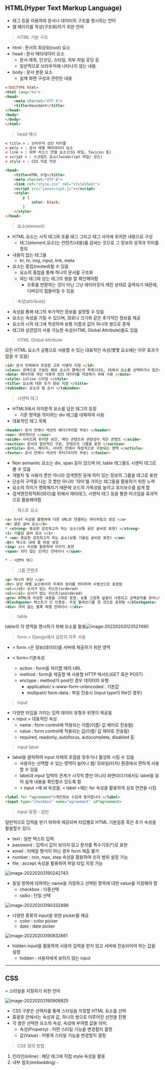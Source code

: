 ## HTML(Hyper Text Markup Language)

- 태그 등을 이용하여 문서나 데이터의 구조를 명시하는 언어 
- 웹 페이지를 작성(구조화)하기 위한 언어



> HTML 기본 구조

- html : 문서의 최상위(root) 요소
- head : 문서 메타데이터 요소
  - 문서 제목, 인코딩, 스타일, 외부 파일 로딩 등
  - 일반적으로 브라우저에 나타나지 않는 내용
- body : 문서 본문 요소
  - 실제 화면 구성과 관련된 내용

```html
<!DOCTYPE html>
<html lang="ko">
<head>
    <meta charset="UTF-8">
    <title>Doucment</title>
</head>
<body>
</body>
</html>
```



> head 예시

```html
< title > : 브라우저 상단 타이틀
< meta > : 문서 레벨 메타데이터 요소
< link > : 외부 리소스 연결 요소(CSS 파일, favicon 등)
< script > : 스크립트 요소(JavaScript 파일/ 코드)
< style > : CSS 직접 작성
```

```html
<head>
    <title>HTML 수업</title>
    <meta charset="UTF-8">
    <link ref="style.css" rel="stylesheet">
    <script src="javascript.js"></script>
    <style>
        p {
            color: black;
        }
    </style>
</head>
```



> 요소(element)

- HTML 요소는 시작 태그와 조율 태그 그리고 태그 사이에 위치한 내용으로 구성
  - 태그(element,요소)는 컨텐츠(내용)를 감싸는 것으로 그 정보의 성격과 의미를 정의
- 내용이 없는 태그들
  - br, hr, img, input, link, meta
- 요소는 중첩(nested)될 수 있음
  - 요소의 중첩을 통해 하나의 문서를 구조화
  - 여는 태그와 닫는 태그의 쌍을 잘 확인해야함
    - 오류를 반환하는 것이 아닌 그냥 레이아웃이 깨진 상태로 출력되기 때문에, 디버깅이 힘들어질 수 있음



> 속성(attribute)

- 속성을 통해 태그의 부가적인 정보를 설정할 수 있음
- 요소는 속성을 가질 수 있으며, 경로나 크기와 같은 추가적인 정보를 제공
- 요소의 시작 태그에 작성하며 보통 이름과 값이 하나의 쌍으로 존재
- 태그와 상관없이 사용 가능한 속성(HTML Global Attribute)들도 있음



> HTML Global Attribute

모든 HTML 요소가 공통으로 사용할 수 있는 대표적인 속성(몇몇 요소에는 아무 효과가 없을 수 있음)

```html
<id> 문서 전체에서 유일한 고유 식별자 지정 </id>
<class> 공백으로 구분된 해당 요소의 클래스의 목록(CSS, JS에서 요소를 선택하거나 접근</class>
<data> 페이지에 개인 사용자 정의 데이터를 저장하기 위해 사용 </data>
<style> inline 스타일 </style>
<title> 요소에 대한 추가 정보 지정 </title>
<tabindex> 요소의 탭 순서 </tabindex>
```



> 시맨틱 태그

- HTML5에서 의미론적 요소를 담은 태그의 등장
  - 기존 영역을 의미하는 div 태그를 대체하여 사용
- 대표적인 태그 목록

```html
<header> 문서 전체나 섹션의 헤더(머리말 부분) </header>
<nav> 내비게이션 </nav>
<aside> 사이드에 위치한 공간, 메인 콘텐츠와 관련성이 적은 콘텐츠 </aside>
<section> 문서의 일반적인 구분, 콘텐츠의 그룹을 표현 </section>
<article> 문서, 페이지, 사이트 안에서 독립적으로 구분되는 영역 </article>
<footer> 문서 전체나 섹션의 푸터(마지막 부분) </footer>
```

- Non semantic 요소는 div, span 등이 있으며 h1, table 태그들도 시맨틱 태그로 볼 수 있음
- 개발자 및 사용자 뿐만 아니라 검색엔진 등에 의미 있는 정보의 그룹을 태그로 표현
- 단순히 구역을 나눈 것 뿐만 아니라 '의미'를 가지는 태그들을 활용하기 위한 노력
- 요소의 의미가 명확해지기 때문에 코드의 가독성을 높이고 유지보수를 쉽게 함
- 검색엔진최적화(SEO)를 위해서 메타태그, 시맨틱 태그 등을 통한 마크업을 효과적으로 활용해야함



>  텍스트 요소

```html
<a> href 속성을 활용하여 다른 URL로 연결하는 하이퍼링크 생성 </a>
<b> 굵은 글씨 요소</b>
* <strong> 중요한 강조하고자 하는 요소(보통 굵은 글씨로 표현) </strong>
<i> 기울임 글씨 요소 </i>
* <em> 중요한 강조하고자 하는 요소(보통 기울임 글씨로 표현) </em>
<br> 텍스트 내에 줄 바꿈 생성
<img> src 속성을 활용하여 이미지 표현
<span> 의미 없는 인라인 컨테이너 </span>

* - 시맨틱 태그
```



> 그룹 콘텐츠

```html
<p> 하나의 문단 </p>
<hr> 문단 레벨 요소에서의 주제의 분리를 의미하며 수평선으로 표현됨
<ol></ol> 순서가 있는 리스트(ordered)
<ul></ul> 순서가 없는 리스트(unordered)
<pre> HTML에 작성한 내용을 그대로 표현. 보통 고정폭 글꼴이 사용되고 공백문자를 유지</pre>
<blockquote> 텍스트가 긴 인용문. 주로 들여쓰기를 한 것으로 표현됨 </blockquote>
<div> 의미 없는 블록 레벨 컨테이너 </div>
```



> table

table의 각 영역을 명시하기 위해 <thead> <tbody> <tfoot> 요소를 활용![image-20220203123527490](HTML.assets/image-20220203123527490.png)





> form > Django에서 굉장히 자주 사용

- < form >은 정보(데이터)를 서버에 제출하기 위한 영역

- < form>기본속성
  - action : form을 처리할 때의 URL
  - method : form을 제출할 때 사용할 HTTP 메서드(GET 혹은 POST)
  - enctype : method가 post인 경우 데이터의 유형
    - application/ x-www-form-urlencoded : 기본값
    - multipart/ form-data : 파일 전송시 (input type이 file인 경우)



> input

- 다양한 타입을 가지는 입력 데이터 유형과 위젯이 제공됨
- < input > 대표적인 속성
  - name : form control에 적용되는 이름(이름/ 값 페어로 전송됨)
  - value : form control에 적용되는 값(이름/ 값 페어로 전송됨)
  - required, readonly, autofocus, autocomplete, disabled 등



> input label

- label을 클릭하여 input 자체의 초점을 맞추거나 활성화 시킬 수 있음
  - 사용자는 선택할 수 있는 영역이 늘어나 웹/ 모바일(터치) 환경에서 편하게 사용할 수 있음
  - label과 input 입력의 관계가 시각적 뿐만 아니라 화면리더기에서도 label을 읽어 쉽게 내용을 확인할수 있도록 함
  - < input >에 id 속성을, < label >에는 for 속성을 활용하여 상호 연관을 시킴

```html
<label for "agreement">개인정보 수집에 동의합니다.</label>
<input type="checkbox" name="agreement" id"agreement>
```



> input 유형 - 일반

일반적으로 입력을 받기 위하여 제공되며 타입별로 HTML 기본검증 혹은 추가 속성을 활용할수 있다. 

- text : 일반 텍스트 입력
- password : 입력시 값이 보이지 않고 문자를 특수기호(*)로 표현
- email : 이메일 형식이 아닌 경우 form 제출 불가
- number : min, max, step 속성을 활용하여 숫자 범위 설정 가능
- file : accept 속성을 활용하여 파일 타입 지정 가능

![image-20220203190242743](HTML.assets/image-20220203190242743.png)



- 동일 항목에 대하여는 name을 지정하고 선택된 항목에 대한 value를 지정해야 함
  - checkbox : 다중선택
  - radio : 단일 선택

![image-20220203190332498](HTML.assets/image-20220203190332498.png)

- 다양한 종류의 input을 위한 picker를 제공
  - color : color picker
  - date : date picker

![image-20220203190832861](HTML.assets/image-20220203190832861.png)

- hidden input을 활용하여 사용자 입력을 받지 않고 서버에 전송되어야 하는 값을 설정
  - hidden : 사용자에게 보이지 않는 input





----



## CSS

= 스타일을 지정하기 위한 언어

![image-20220203190908825](HTML.assets/image-20220203190908825.png)

- CSS 구문은 선택자를 통해 스타일을 지정할 HTML 요소를 선택
- 중괄호 안에서는 속성과 값, 하나의 쌍으로 이루어진 선언을 진행
- 각 쌍은 선택한 요소의 속성, 속성에 부여할 값을 의미.
  - 속성(Property) : 어떤 스타일 기능을 변경할지 결정
  - 값(Value) : 어떻게 스타일 기능을 변경할지 결정



> CSS 정의 방법

1. 인라인(inline) : 해당 태그에 직접 style 속성을 활용
2. 내부 참조(embedding) - <style> : < head> 태그 내에 <style>에 지정
3. 외부 참조(link file) - 분리된 CSS 파일



> 선택자(Selector) 유형

- 기본 선택자
  - 전체 선택자, 요소 선택자
  - 클래스 선택자, 아이디 선택자, 속성 선택자
- 결합자(Combinators)
  - 자손 결합자, 자식 결합자
  - 일반 형제 결합자, 인접 형제 결합자
- 의사 클래스/요소(Pseudo Class)
  - 링크, 동적 의사 클래스
  - 구조적 의사 클래스, 기타 의사 클래스, 의사 엘리먼트, 속성 선택자



> CSS 선택자 정리

- 요소 선택자 : HTML 태그를 직접 선택
- 클래스(class) 선택자 : 마침표(.) 문자로 시작하며, 해당 클래스가 적용된 항목을 선택
- 아이디(id) 선택자 : # 문자로 시작하며, 해당 아이디가 적용된 항목을 선택. 일반적으로 하나의 문서에 1번만 사용. 여러 번 사용해도 동작하지만, 단일 id를 사용하는 것을 권장



> CSS 적용 우선순위(cascading order)

1. 중요도(Importance)- 사용시 주의
   - ! important
2. 우선순위(Specificity)
   - 인라인> id> class, 속성, pseudo-class> 요소, pseudo-element
3. CSS 파일 로딩 순서



> CSS 상속

CSS는 상속을 통해 부모 요소의 속성을 자식에게 상속한다.

- 속성(프로퍼티)중에는 상속이 되는 것과 되지 않는 것들이 있다.
- 상속 되는 것 예시
  - 예) Text 관련 요소(font, color, text-align), opacity, visibility 등
- 상속 되지 않는 것 예시
  - 예) Box model 관련 요소(width, height, margin, padding, border, box-sizing, display), position 관련 요소(position, top/right/bottom/left, z-index) 등



> 크기 단위

- px(픽셀)
  - 모니터 해상도의 한 화소인 픽셀 기준
  - 픽셀의 크기는 변하지 않기 떄문에 고정적인 단위
- %
  - 백분율 단위
  - 가변적인 레이아웃에서 자주 사용

- em
  - (바로 위, 부모 요소에 대한) 상속의 영향을 받음
  - 배수 단위, 요소에 지정된 사이즈에 상대적인 사이즈를 가짐
- rem 
  - (바로 위, 부모 요소에 대한) 상속의 영향을 받지 않음
  - 최상위 요소(html)의 사이즈를 기준으로 배수 단위를 가짐
- viewport
  - 웹 페이지를 방문한 유저에게 바로 보이게 되는 웹 콘텐츠의 영역(디바이스 화면)
  - 디바이스의 viewport를 기준으로 상대적인 사이즈가 결정됨
  - vw, vh, vmin, vmax



> 색상 단위

- 색상 키워드
  - 대소문자를 구분하지 않음
  - red, blue, black과 같은 특정 색을 직접 글자로 나타냄
- RGB 색상
  - 16진수 표기법 혹은 함수형 표기법을 사용해서 특정 색을 표현하는 방식
  - '#' + 16진수 표기법
  - rgb() 함수형 표기법
- HSL 색상
  - 색상, 채도, 명도를 통해 특정 색을 표현하는 방식
  - a는 alpha(투명도)



> 결합자(Combinators)

- 자손 결합자
  - selectorA 하위의 모든 selectorB의 요소
- 자식 결합자
  - selectorA 바로 아래의 selectorB의 요소

![image-20220203192831676](HTML.assets/image-20220203192831676.png)

- 일반 형제 결합자
  - selectorA의 형제 요소 중 뒤의 위치하는 selectorB 요소를 모두 선택
- 인접 형제 결합자
  - selectorA의 형제 요소 중 바로 뒤에 위치하는 selectorB 요소를 선택







![image-20220203192926836](HTML.assets/image-20220203192926836.png)

모든 요소는 네모(박스모델)이고, 위에서부터 아래로, 왼쪽에서 오른쪽으로 쌓인다

![image-20220203192954924](HTML.assets/image-20220203192954924.png)

![image-20220203193043312](HTML.assets/image-20220203193043312.png)

> box-sizing

- 기본적으로 모든 요소의 box-sizing은 content-box
  - Padding을 제외한 순수 contents 영역만을 box로 지정
- 다만, 우리가 일반적으로 영역을 볼 때는 border까지의 너비를 100 px로 보는 것을 원함(width를 100으로 설정하였을 때)
  - 그 경우 box-sizing을 border-box로 설정

![image-20220203194430314](HTML.assets/image-20220203194430314.png)



### CSS Display

- display : block
  - 줄 바꿈이 일어나는 요소
  - 화면 크기 전체의 가로 폭을 차지한다.
  - 블록 레벨 요소 안에 인라인 레벨 요소가 들어갈 수 있음.
  - 대표적인 블록 레벨 요소
    - div / ul, ol, li/ p / hr / form 등
- display : inline
  - 줄 바꿈이 일어나지 않는 행의 일부 요소
  - content 너비만큼 가로 폭을 차지한다.
  - width, height, margin-top, margin-bottom을 지정할 수 없다.
  - 상하 여백은 line-height로 지정한다.
  - 대표적인 인라인 레벨 요소
    - span / a / img / input, label / b, em, i ,strong 등

![image-20220203194750416](HTML.assets/image-20220203194750416.png)

- display : inline-block
  - block과 inline 레벨 요소의 특징을 모두 가짐
  - inline처럼 한 줄에 표시 가능하고, block처럼 width, height, margin 속성을 모두 지정할 수 있다.
- display : none
  - 해당 요소를 화면에 표시하지 않고, 공간조차 부여되지 않음
  - 이와 비슷한 visibility : hidden은 해당 요소가 공간은 차지하나 화면에 표시만 하지 않는다.



> CSS position

- 문서 상에서 요소를 위치를 지정
- static : 모든 태그의 기본 값(기준 위치)
  - 일반적인 요소의 배치 순서에 따름(좌측 상단)
  - 부모 요소 내에서 배치될 때는 부모 요소의 위치를 기준으로 배치됨
- 아래는 좌표 프로퍼티(top, bottom, left, right)를 사용하여 이동 가능
  - relative
  - absolute
  - fixed





- relative : 상대 위치

  - 자기 자신의 static 위치를 기준으로 이동(normal flow 유지)
  - 레이아웃에서 요소가 차지하는 공간은 static일 때와 같음(normal position 대비 offset)
  - 본인의 원래 위치를 기준

  ![image-20220203195322653](HTML.assets/image-20220203195322653.png)



- absolute : 절대 위치
  - 요소를 일반적인 문서 흐름에서 제거 후 레이아웃에 공간을 차지하지 않음(normal flow에서 벗어남)
  - static이 아닌 가장 가까이 있는 부모/조상 요소를 기준으로 이동(없는 경우 body)
  - 특정 부모의 위치를 기준

![image-20220203195342717](HTML.assets/image-20220203195342717.png)

![image-20220203195633036](HTML.assets/image-20220203195633036.png)

- fixed : 고정 위치
  - 요소를 일반적인 문서 흐름에서 제거 후 레이아웃에 공간을 차지하지 않음(normal flow에서 벗어남)
  - 부모 요소와 관계없이 viewport를 기준으로 이동
    - 스크롤 시에도 항상 같은 곳에 위치함 like 광고!

![image-20220203195413793](HTML.assets/image-20220203195413793.png)
